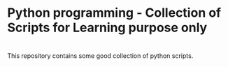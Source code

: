 # Python programming - Collection of Scripts for Learning purpose only
# 
This repository contains some good collection of python scripts.  



